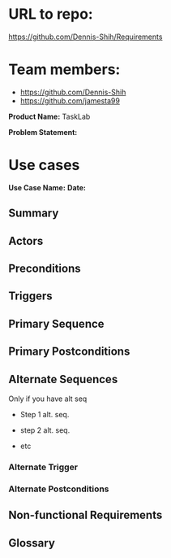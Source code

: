 # URL to repo:
https://github.com/Dennis-Shih/Requirements

# Team members:
* https://github.com/Dennis-Shih
* https://github.com/jamesta99


**Product Name:** TaskLab

**Problem Statement:**

# Use cases

**Use Case Name:**
**Date:**
## Summary
## Actors
## Preconditions
## Triggers
## Primary Sequence
## Primary Postconditions
## Alternate Sequences

Only if you have alt seq

* Step 1 alt. seq.

* step 2 alt. seq.

* etc

 

### Alternate Trigger

### Alternate Postconditions

 

## Non-functional Requirements

 

## Glossary
